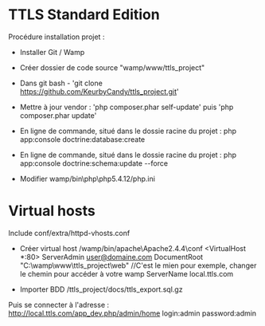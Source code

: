 TTLS Standard Edition
========================

Procédure installation projet :

- Installer Git / Wamp

- Créer dossier de code source "wamp/www/ttls_project"

- Dans git bash - 'git clone https://github.com/KeurbyCandy/ttls_project.git'

- Mettre à jour vendor : 'php composer.phar self-update' puis 'php composer.phar update'

- En ligne de commande, situé dans le dossie racine du projet : php app:console doctrine:database:create

- En ligne de commande, situé dans le dossie racine du projet : php app:console doctrine:schema:update --force

- Modifier wamp/bin\php\php5.4.12/php.ini 
# Virtual hosts
Include conf/extra/httpd-vhosts.conf

- Créer virtual host /wamp/bin/apache\Apache2.4.4\conf
<VirtualHost *:80>
    ServerAdmin user@domaine.com
    DocumentRoot "C:\wamp\www\ttls_project\web" //C'est le mien pour exemple, changer le chemin pour accéder à votre wamp
    ServerName local.ttls.com
</VirtualHost>

- Importer BDD /ttls_project/docs/ttls_export.sql.gz

Puis se connecter à l'adresse :
http://local.ttls.com/app_dev.php/admin/home
login:admin
password:admin